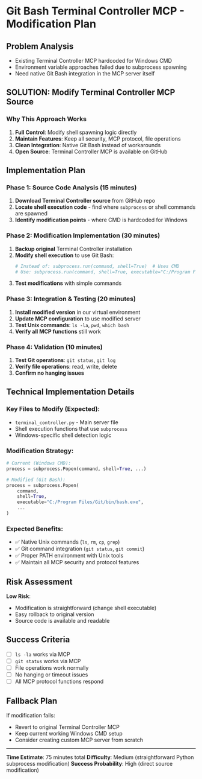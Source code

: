 # Git Bash Terminal Controller MCP - Modification Plan

## Problem Analysis
- Existing Terminal Controller MCP hardcoded for Windows CMD
- Environment variable approaches failed due to subprocess spawning
- Need native Git Bash integration in the MCP server itself

## SOLUTION: Modify Terminal Controller MCP Source

### Why This Approach Works
1. **Full Control**: Modify shell spawning logic directly
2. **Maintain Features**: Keep all security, MCP protocol, file operations
3. **Clean Integration**: Native Git Bash instead of workarounds
4. **Open Source**: Terminal Controller MCP is available on GitHub

## Implementation Plan

### Phase 1: Source Code Analysis (15 minutes)
1. **Download Terminal Controller source** from GitHub repo
2. **Locate shell execution code** - find where `subprocess` or shell commands are spawned
3. **Identify modification points** - where CMD is hardcoded for Windows

### Phase 2: Modification Implementation (30 minutes)  
1. **Backup original** Terminal Controller installation
2. **Modify shell execution** to use Git Bash:
   ```python
   # Instead of: subprocess.run(command, shell=True)  # Uses CMD
   # Use: subprocess.run(command, shell=True, executable="C:/Program Files/Git/bin/bash.exe")
   ```
3. **Test modifications** with simple commands

### Phase 3: Integration & Testing (20 minutes)
1. **Install modified version** in our virtual environment
2. **Update MCP configuration** to use modified server
3. **Test Unix commands**: `ls -la`, `pwd`, `which bash`
4. **Verify all MCP functions** still work

### Phase 4: Validation (10 minutes)
1. **Test Git operations**: `git status`, `git log`
2. **Verify file operations**: read, write, delete
3. **Confirm no hanging issues**

## Technical Implementation Details

### Key Files to Modify (Expected):
- `terminal_controller.py` - Main server file
- Shell execution functions that use `subprocess`
- Windows-specific shell detection logic

### Modification Strategy:
```python
# Current (Windows CMD):
process = subprocess.Popen(command, shell=True, ...)

# Modified (Git Bash):  
process = subprocess.Popen(
    command, 
    shell=True, 
    executable="C:/Program Files/Git/bin/bash.exe",
    ...
)
```

### Expected Benefits:
- ✅ Native Unix commands (`ls`, `rm`, `cp`, `grep`)
- ✅ Git command integration (`git status`, `git commit`)
- ✅ Proper PATH environment with Unix tools
- ✅ Maintain all MCP security and protocol features

## Risk Assessment
**Low Risk**: 
- Modification is straightforward (change shell executable)
- Easy rollback to original version
- Source code is available and readable

## Success Criteria
- [ ] `ls -la` works via MCP
- [ ] `git status` works via MCP  
- [ ] File operations work normally
- [ ] No hanging or timeout issues
- [ ] All MCP protocol functions respond

## Fallback Plan
If modification fails:
- Revert to original Terminal Controller MCP
- Keep current working Windows CMD setup
- Consider creating custom MCP server from scratch

---
**Time Estimate**: 75 minutes total
**Difficulty**: Medium (straightforward Python subprocess modification)
**Success Probability**: High (direct source modification)
